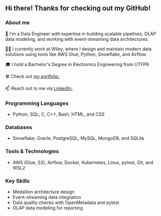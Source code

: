 ## Hi there! Thanks for checking out my GitHub!

### About me  
🔭 I'm a Data Engineer with expertise in building scalable pipelines, OLAP data modeling, and working with event-streaming data architectures.  

🧑‍💼 I currently work at Wiley, where I design and maintain modern data solutions using tools like AWS Glue, Python, Snowflake, and Airflow.

🎓 I hold a Bachelor's Degree in Electronics Engineering from UTFPR.

🛠️ Check out [my portfolio.](https://ericmidt.github.io)  

📫 Reach out to me via [LinkedIn.](https://www.linkedin.com/in/ericmidt/)  

### Programming Languages  
- Python, SQL, C, C++, Bash, HTML, and CSS

### Databases  
- Snowflake, Oracle, PostgreSQL, MySQL, MongoDB, and SQLite  

### Tools & Technologies  
- AWS (Glue, S3), Airflow, Docker, Kubernetes, Linux, pytest, Git, and WSL2

### Key Skills  
- Medallion architecture design
- Event-streaming data integration
- Data quality checks with OpenMetadata and pytest  
- OLAP data modeling for reporting
